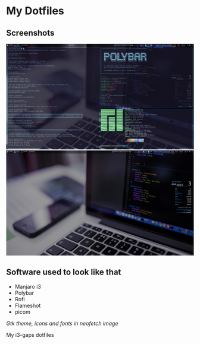 # My Dotfiles

## Screenshots

![screenshot1](https://raw.githubusercontent.com/melmartinez-dev/dotfiles/master/screenshots/2021-01-03_06-32.png "Screenshot 1")
![screenshot2](https://raw.githubusercontent.com/melmartinez-dev/dotfiles/master/screenshots/2021-01-03_06-33.png "Screenshot 2")

## Software used to look like that

- Manjaro i3
- Polybar
- Rofi
- Flameshot
- picom

*Gtk theme, icons and fonts in neofetch image*

My i3-gaps dotfiles
